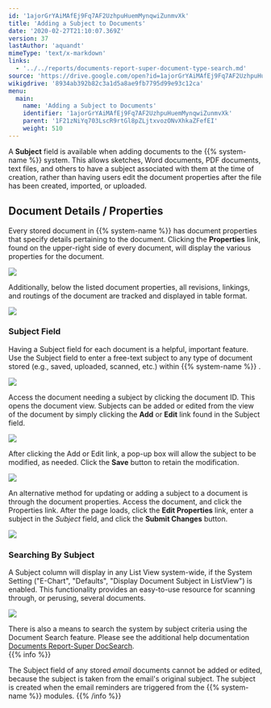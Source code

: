 ```yaml
---
id: '1ajorGrYAiMAfEj9Fq7AF2UzhpuHuemMynqwiZunmvXk'
title: 'Adding a Subject to Documents'
date: '2020-02-27T21:10:07.369Z'
version: 37
lastAuthor: 'aquandt'
mimeType: 'text/x-markdown'
links:
  - '../../reports/documents-report-super-document-type-search.md'
source: 'https://drive.google.com/open?id=1ajorGrYAiMAfEj9Fq7AF2UzhpuHuemMynqwiZunmvXk'
wikigdrive: '8934ab392b82c3a1d5a8ae9fb7795d99e93c12ca'
menu:
  main:
    name: 'Adding a Subject to Documents'
    identifier: '1ajorGrYAiMAfEj9Fq7AF2UzhpuHuemMynqwiZunmvXk'
    parent: '1F21zNiYq703LscR9rtGl8pZLjtxvozONvXhkaZFefEI'
    weight: 510
---
```

A **Subject** field is available when adding documents to the {{% system-name %}} system. This allows sketches, Word documents, PDF documents, text files, and others to have a subject associated with them at the time of creation, rather than having users edit the document properties after the file has been created, imported, or uploaded.
  
## Document Details / Properties  
  
Every stored document in {{% system-name %}} has document properties that specify details pertaining to the document. Clicking the **Properties** link, found on the upper-right side of every document, will display the various properties for the document.
  
![](../adding-a-subject-to-documents.assets/100002010000059D000001F456544DD62260FFA0.png)  

Additionally, below the listed document properties, all revisions, linkings, and routings of the document are tracked and displayed in table format.
  
![](../adding-a-subject-to-documents.assets/100002010000058C000004FC3F241F70B14878B0.png)  

  
### Subject Field  
  
Having a Subject field for each document is a helpful, important feature. Use the Subject field to enter a free-text subject to any type of document stored (e.g., saved, uploaded, scanned, etc.) within {{% system-name %}} .
  
![](../adding-a-subject-to-documents.assets/10000201000004F7000001E8023A4C2FFCBB43FA.png)  

Access the document needing a subject by clicking the document ID. This opens the document view. Subjects can be added or edited from the view of the document by simply clicking the **Add** or **Edit** link found in the Subject field.
  
![](../adding-a-subject-to-documents.assets/10000201000005A2000001C98A75BD2EF4934133.png)  

After clicking the Add or Edit link, a pop-up box will allow the subject to be modified, as needed. Click the **Save** button to retain the modification.
  
![](../adding-a-subject-to-documents.assets/10000201000004F8000001D921F1957E1489EC19.png)  

An alternative method for updating or adding a subject to a document is through the document properties. Access the document, and click the Properties link. After the page loads, click the **Edit Properties** link, enter a subject in the *Subject* field, and click the **Submit Changes** button.
  
![](../adding-a-subject-to-documents.assets/10000201000004F7000001CCAD64FDDF7AEFD761.png)  

  
### Searching By Subject  
  
A Subject column will display in any List View system-wide, if the System Setting ("E-Chart", "Defaults", "Display Document Subject in ListView") is enabled. This functionality provides an easy-to-use resource for scanning through, or perusing, several documents.
  
![](../adding-a-subject-to-documents.assets/10000201000004F7000001E8023A4C2FFCBB43FA.png)  

There is also a means to search the system by subject criteria using the Document Search feature. Please see the additional help documentation [Documents Report-Super DocSearch](../../reports/documents-report-super-document-type-search.md).  
{{% info %}}

The Subject field of any stored *email* documents cannot be added or edited, because the subject is taken from the email's original subject. The subject is created when the email reminders are triggered from the {{% system-name %}} modules.
{{% /info %}}
